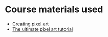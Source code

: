 # Course materials used

 - [Creating pixel art](https://pixeljoint.com/forum/forum_posts.asp?TID=11299)
 - [The ultimate pixel art tutorial](https://www.youtube.com/watch?v=lfR7Qj04-UA)